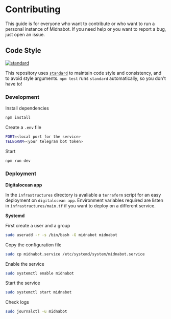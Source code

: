 # Contributing

This guide is for everyone who want to contribute or who want to run a personal
instance of Midnabot. If you need help or you want to report a bug, just open
an issue.

## Code Style

[![standard][standard-image]][standard-url]

This repository uses [`standard`][standard-url] to maintain code style and consistency,
and to avoid style arguments. `npm test` runs `standard` automatically, so you don't have
to!

[standard-image]: https://cdn.rawgit.com/standard/standard/master/badge.svg
[standard-url]: https://github.com/standard/standard


### Development

Install dependencies
```bash
npm install
```

Create a `.env` file
```bash
PORT=<local port for the service>
TELEGRAM=<your telegram bot token>
```

Start
```bash
npm run dev
```

### Deployment

**Digitalocean app**

In the `infrastructures` directory is avaliable a `terraform` script for an
easy deployment on `digitalocean app`. Environment variables required are
listen in `infrastructures/main.tf` if you want to deploy on a different
service.

**Systemd**

First create a user and a group

```bash
sudo useradd -r -s /bin/bash -G midnabot midnabot
```

Copy the configuration file

```bash
sudo cp midnabot.service /etc/systemd/system/midnabot.service
```

Enable the service

```bash
sudo systemctl enable midnabot
```

Start the service

```bash
sudo systemctl start midnabot
```

Check logs

```bash
sudo journalctl -u midnabot
```

